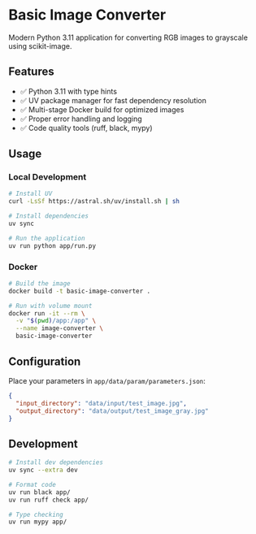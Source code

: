 # Basic Image Converter

Modern Python 3.11 application for converting RGB images to grayscale using scikit-image.

## Features

- ✅ Python 3.11 with type hints
- ✅ UV package manager for fast dependency resolution
- ✅ Multi-stage Docker build for optimized images
- ✅ Proper error handling and logging
- ✅ Code quality tools (ruff, black, mypy)

## Usage

### Local Development

```bash
# Install UV
curl -LsSf https://astral.sh/uv/install.sh | sh

# Install dependencies
uv sync

# Run the application
uv run python app/run.py
```

### Docker

```bash
# Build the image
docker build -t basic-image-converter .

# Run with volume mount
docker run -it --rm \
  -v "$(pwd)/app:/app" \
  --name image-converter \
  basic-image-converter
```

## Configuration

Place your parameters in `app/data/param/parameters.json`:

```json
{
  "input_directory": "data/input/test_image.jpg",
  "output_directory": "data/output/test_image_gray.jpg"
}
```

## Development

```bash
# Install dev dependencies
uv sync --extra dev

# Format code
uv run black app/
uv run ruff check app/

# Type checking
uv run mypy app/
```
